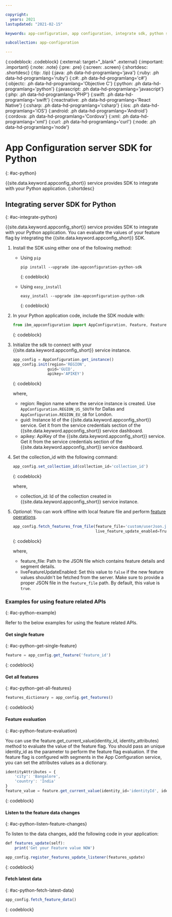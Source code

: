 ```yaml
---

copyright:
  years: 2021
lastupdated: "2021-02-15"

keywords: app-configuration, app configuration, integrate sdk, python sdk, python

subcollection: app-configuration

---
```


{:codeblock: .codeblock}
{:external: target="_blank" .external}
{:important: .important}
{:note: .note}
{:pre: .pre}
{:screen: .screen}
{:shortdesc: .shortdesc}
{:tip: .tip}
{:java: .ph data-hd-programlang='java'}
{:ruby: .ph data-hd-programlang='ruby'}
{:c#: .ph data-hd-programlang='c#'}
{:objectc: .ph data-hd-programlang='Objective C'}
{:python: .ph data-hd-programlang='python'}
{:javascript: .ph data-hd-programlang='javascript'}
{:php: .ph data-hd-programlang='PHP'}
{:swift: .ph data-hd-programlang='swift'}
{:reactnative: .ph data-hd-programlang='React Native'}
{:csharp: .ph data-hd-programlang='csharp'}
{:ios: .ph data-hd-programlang='iOS'}
{:android: .ph data-hd-programlang='Android'}
{:cordova: .ph data-hd-programlang='Cordova'}
{:xml: .ph data-hd-programlang='xml'}
{:curl: .ph data-hd-programlang='curl'}
{:node: .ph data-hd-programlang='node'}

# App Configuration server SDK for Python
{: #ac-python}

{{site.data.keyword.appconfig_short}} service provides SDK to integrate with your Python application. 
{:shortdesc}

## Integrating server SDK for Python
{: #ac-integrate-python}

{{site.data.keyword.appconfig_short}} service provides SDK to integrate with your Python application. You can evaluate the values of your feature flag by integrating the {{site.data.keyword.appconfig_short}} SDK. 

1. Install the SDK using either one of the following method:

   - Using `pip`

      ```
      pip install --upgrade ibm-appconfiguration-python-sdk
      ```
      {: codeblock}

   - Using `easy_install`

      ```
      easy_install --upgrade ibm-appconfiguration-python-sdk
      ```
      {: codeblock}


1. In your Python application code, include the SDK module with: 

   ```javascript
   from ibm_appconfiguration import AppConfiguration, Feature, FeatureType
   ```
   {: codeblock}

1. Initialize the sdk to connect with your {{site.data.keyword.appconfig_short}} service instance.

   ```javascript
   app_config = AppConfiguration.get_instance()
   app_config.init(region='REGION',
                  guid='GUID',
                  apikey='APIKEY')
   ```
   {: codeblock}

   where,
   - region: Region name where the service instance is created. Use `AppConfiguration.REGION_US_SOUTH` for Dallas and `AppConfiguration.REGION_EU_GB` for London.
   - guid: Instance Id of the {{site.data.keyword.appconfig_short}} service. Get it from the service credentials section of the {{site.data.keyword.appconfig_short}} service dashboard.
   - apikey: ApiKey of the {{site.data.keyword.appconfig_short}} service. Get it from the service credentials section of the {{site.data.keyword.appconfig_short}} service dashboard.

1. Set the collection_id with the following command:

   ```javascript
   app_config.set_collection_id(collection_id='collection_id') 
   ```
   {: codeblock}

   where,
   - collection_id: Id of the collection created in {{site.data.keyword.appconfig_short}} service instance.

1. *Optional*: You can work offline with local feature file and perform [feature operations](#ac-python-example).

   ```javascript
   app_config.fetch_features_from_file(feature_file='custom/userJson.json', 
                                       live_feature_update_enabled=True) 
   ```
   {: codeblock}

   where,
   - feature_file: Path to the JSON file which contains feature details and segment details.
   - liveFeatureUpdateEnabled: Set this value to `false` if the new feature values shouldn't be fetched from the server. Make sure to provide a proper JSON file in the `feature_file` path. By default, this value is `true`.
   

### Examples for using feature related APIs
{: #ac-python-example}

Refer to the below examples for using the feature related APIs.

#### Get single feature
{: #ac-python-get-single-feature}

```javascript
feature = app_config.get_feature('feature_id')
```
{: codeblock}

#### Get all features
{: #ac-python-get-all-features}

```javascript
features_dictionary = app_config.get_features()
```
{: codeblock}

#### Feature evaluation
{: #ac-python-feature-evaluation}

You can use the feature.get_current_value(identity_id, identity_attributes) method to evaluate the value of the feature flag. You should pass an unique identity_id as the parameter to perform the feature flag evaluation. If the feature flag is configured with segments in the App Configuration service, you can set the attributes values as a dictionary.

```javascript
identityAttributes = {
    'city': 'Bangalore',
    'country': 'India'
}
feature_value = feature.get_current_value(identity_id='identityId', identity_attributes=identityAttributes)
```
{: codeblock}

#### Listen to the feature data changes
{: #ac-python-listen-feature-changes}

To listen to the data changes, add the following code in your application:

```javascript
def features_update(self):
    print('Get your Feature value NOW')

app_config.register_features_update_listener(features_update)
```
{: codeblock}

#### Fetch latest data
{: #ac-python-fetch-latest-data}

```javascript
app_config.fetch_feature_data()
```
{: codeblock}
